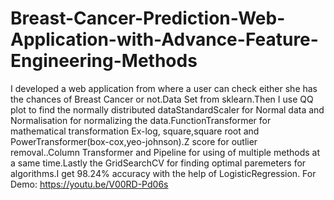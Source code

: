 # Breast-Cancer-Prediction-Web-Application-with-Advance-Feature-Engineering-Methods
I developed a web application  from where a user can check either she has the chances of Breast Cancer or not.Data Set from sklearn.Then I use QQ plot to find the normally distributed dataStandardScaler for Normal data and Normalisation for normalizing the data.FunctionTransformer for mathematical transformation Ex-log, square,square root and PowerTransformer(box-cox,yeo-johnson).Z score for outlier removal..Column Transformer and Pipeline for using of multiple methods at a same time.Lastly the GridSearchCV for finding optimal paremeters for algorithms.I get 98.24% accuracy with the help of LogisticRegression. For Demo: https://youtu.be/V00RD-Pd06s
